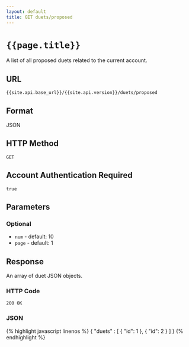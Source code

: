 ```yaml
---
layout: default
title: GET duets/proposed
---
```

# `{{page.title}}`

A list of all proposed duets related to the current account.

## URL

`{{site.api.base_url}}/{{site.api.version}}/duets/proposed`

## Format

JSON

## HTTP Method

`GET`

## Account Authentication Required

`true`

## Parameters

### Optional

* `num` - default: 10
* `page` - default: 1

## Response

An array of duet JSON objects.

### HTTP Code

`200 OK`

### JSON

{% highlight javascript linenos %}
{
  "duets" : [
    {
      "id": 1
    },
    {
      "id": 2
    }
  ]
}
{% endhighlight %}
